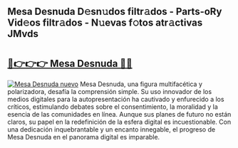 ## Mesa Desnuda D𝚎sn𝚞dos filtr𝚊dos - Parts-oRy Vid𝚎os filtr𝚊dos - N𝚞evas f𝚘tos atr𝚊ctivas JMvds

# <h2><a href="http://mb08ma.tromn.icu/?c=Mesa+Desnuda">🔗👉👉👉 Mesa Desnuda 🔗🔗</a></h2>

[![Mesa Desnuda nuevo](https://i.imgur.com/pEAQMta.gif)](http://mb08ma.tromn.icu/?c=Mesa+Desnuda)
Mesa Desnuda, una figura multifacética y polarizadora, desafía la comprensión simple. Su uso innovador de los medios digitales para la autopresentación ha cautivado y enfurecido a los críticos, estimulando debates sobre el consentimiento, la moralidad y la esencia de las comunidades en línea. Aunque sus planes de futuro no están claros, su papel en la redefinición de la esfera digital es incuestionable. Con una dedicación inquebrantable y un encanto innegable, el progreso de Mesa Desnuda en el panorama digital es imparable.
